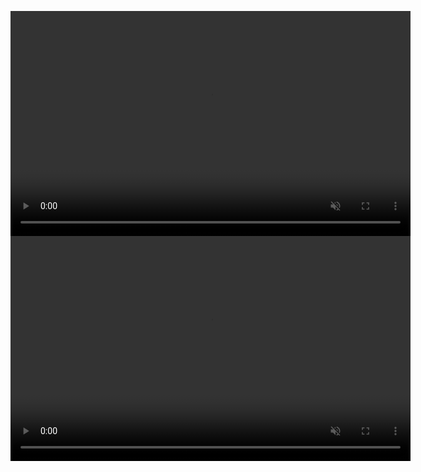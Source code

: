 <video src="https://github.com/SaraShimon/DEMO-CHATBOT/releases/download/v1.0.0/DEMO.mov" controls muted width="640" height="360"></video>
<video src="https://github.com/SaraShimon/ChatBot/releases/download/v1.0.0/DEMO.mov" controls muted width="640" height="360"></video>
